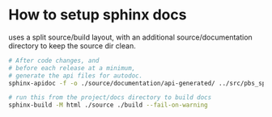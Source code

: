 # How to setup sphinx docs

uses a split source/build layout, with an additional source/documentation directory to keep the source dir clean.

```bash
# After code changes, and
# before each release at a minimum,
# generate the api files for autodoc.
sphinx-apidoc -f -o ./source/documentation/api-generated/ ../src/pbs_split/
```

```bash
# run this from the project/docs directory to build docs
sphinx-build -M html ./source ./build --fail-on-warning
```
